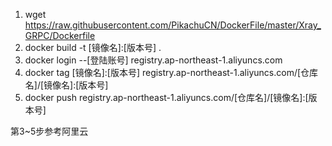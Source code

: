 1. wget https://raw.githubusercontent.com/PikachuCN/DockerFile/master/Xray_GRPC/Dockerfile
2. docker build -t [镜像名]:[版本号] .
3. docker login --[登陆账号] registry.ap-northeast-1.aliyuncs.com
4. docker tag [镜像名]:[版本号] registry.ap-northeast-1.aliyuncs.com/[仓库名]/[镜像名]:[版本号]
5. docker push registry.ap-northeast-1.aliyuncs.com/[仓库名]/[镜像名]:[版本号]


第3~5步参考阿里云
